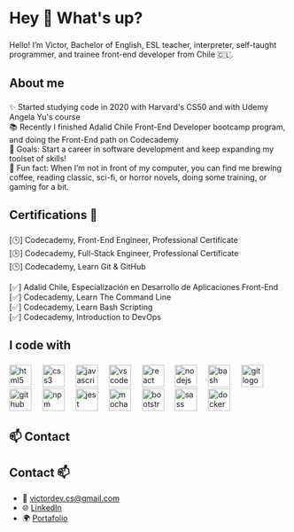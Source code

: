 <h1 align="left">Hey 👋 What's up?</h1>

###

<p align="left">
  Hello! I’m Victor, Bachelor of English, ESL teacher, interpreter, self-taught programmer, and trainee front-end developer from Chile 🇨🇱.
</p>

###

<h2 align="left">About me</h2>

###

<p align="left">
  ✨ Started studying code in 2020 with Harvard's CS50 and with Udemy Angela Yu's course<br>
  📚 Recently I finished Adalid Chile Front-End Developer bootcamp program, and doing the Front-End path on Codecademy<br>
  🎯 Goals: Start a career in software development and keep expanding my toolset of skills!<br>
  🎲 Fun fact: When I’m not in front of my computer, you can find me brewing coffee, reading classic, sci-fi, or horror novels, doing some training, or gaming for a bit.
</p>

###

<h2 align="left">Certifications 📃</h2>

###

<p align="left">
  [🕒] Codecademy, Front-End Engineer, Professional Certificate<br>
  [🕒] Codecademy, Full-Stack Engineer, Professional Certificate<br>
  [🕒] Codecademy, Learn Git & GitHub<br>

  [✅] Adalid Chile, Especialización en Desarrollo de Aplicaciones Front-End<br>
  [✅] Codecademy, Learn The Command Line<br>
  [✅] Codecademy, Learn Bash Scripting<br>
  [✅] Codecademy, Introduction to DevOps<br>

</p>

###

<h2 align="left">I code with</h2>

###

<div align="left">
  <img src="https://cdn.jsdelivr.net/gh/devicons/devicon/icons/html5/html5-original.svg" height="40" alt="html5 logo"  />
  <img width="12" />
  <img src="https://cdn.jsdelivr.net/gh/devicons/devicon/icons/css3/css3-original.svg" height="40" alt="css3 logo"  />
  <img width="12" />
  <img src="https://cdn.jsdelivr.net/gh/devicons/devicon/icons/javascript/javascript-original.svg" height="40" alt="javascript logo"  />
  <img width="12" />
  <img src="https://cdn.jsdelivr.net/gh/devicons/devicon/icons/vscode/vscode-original.svg" height="40" alt="vscode logo"  />
  <img width="12" />
  <img src="https://cdn.jsdelivr.net/gh/devicons/devicon/icons/react/react-original.svg" height="40" alt="react logo"  />
  <img width="12" />
  <img src="https://cdn.jsdelivr.net/gh/devicons/devicon/icons/nodejs/nodejs-original.svg" height="40" alt="nodejs logo"  />
  <img width="12" />
  <img src="https://cdn.jsdelivr.net/gh/devicons/devicon/icons/bash/bash-original.svg" height="40" alt="bash logo"  />
  <img width="12" />
  <img src="https://cdn.jsdelivr.net/gh/devicons/devicon/icons/git/git-original.svg" height="40" alt="git logo"  />
  <img width="12" />
  <img src="https://cdn.jsdelivr.net/gh/devicons/devicon/icons/github/github-original.svg" height="40" alt="github logo"  />
  <img width="12" />
  <img src="https://cdn.jsdelivr.net/gh/devicons/devicon/icons/npm/npm-original-wordmark.svg" height="40" alt="npm logo"  />
  <img width="12" />
  <img src="https://cdn.jsdelivr.net/gh/devicons/devicon/icons/jest/jest-plain.svg" height="40" alt="jest logo"  />
  <img width="12" />
  <img src="https://cdn.jsdelivr.net/gh/devicons/devicon/icons/mocha/mocha-plain.svg" height="40" alt="mocha logo"  />
  <img width="12" />
  <img src="https://cdn.jsdelivr.net/gh/devicons/devicon/icons/bootstrap/bootstrap-original.svg" height="40" alt="bootstrap logo"  />
  <img width="12" />
  <img src="https://cdn.jsdelivr.net/gh/devicons/devicon/icons/sass/sass-original.svg" height="40" alt="sass logo"  />
  <img width="12" />
  <img src="https://cdn.jsdelivr.net/gh/devicons/devicon/icons/docker/docker-original.svg" height="40" alt="docker logo"  />
</div>

###

## 📫 **Contact**
<h2 align="left">Contact 📫</h2>

- 📧 [victordev.cs@gmail.com](mailto:victordev.cs@gmail.com)
- 🌐 [LinkedIn](https://www.linkedin.com/in/cifuentesuil-victor/)
- 🌍 [Portafolio](https://veehto.github.io/my-portfolio/)
